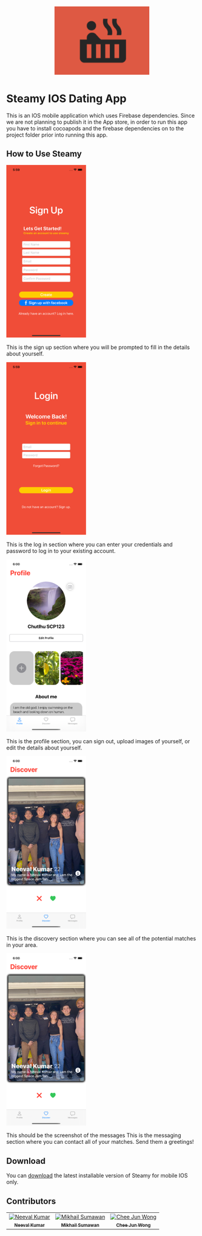 <h1 align="center">
<img
		width="250"
		alt="Steamy Dating App"
		src="https://github.com/mikh97/SteamyDatingApp/blob/main/Steamy/Resources/App_logo.png">
</h1>

# Steamy IOS Dating App 

This is an IOS mobile application which uses Firebase dependencies. Since we are not planning to publish it in the App store, in order to run this app you have to install cocoapods and the firebase dependencies on to the project folder prior into running this app. 

## How to Use Steamy

<img
		width="210"
		alt="SignUp"
		src="https://github.com/mikh97/SteamyDatingApp/blob/main/ScreenShots/SignUp.png">

This is the sign up section where you will be prompted to fill in the details about yourself.

<img
		width="210"
		alt="Login"
		src="https://github.com/mikh97/SteamyDatingApp/blob/main/ScreenShots/Login.png">

This is the log in section where you can enter your credentials and password to log in to your existing account.

<img
		width="210"
		alt="Profile"
		src="https://github.com/mikh97/SteamyDatingApp/blob/main/ScreenShots/Profile.png">

This is the profile section, you can sign out, upload images of yourself, or edit the details about yourself.

<img
		width="210"
		alt="Discovery"
		src="https://github.com/mikh97/SteamyDatingApp/blob/main/ScreenShots/Discovery.png">

This is the discovery section where you can see all of the potential matches in your area. 

<img
		width="210"
		alt="Messaging"
		src="https://github.com/mikh97/SteamyDatingApp/blob/main/ScreenShots/Discovery.png">

This should be the screenshot of the messages
This is the messaging section where you can contact all of your matches. Send them a greetings!


## Download

You can [download](https://github.com/mikh97/SteamyDatingApp/archive/refs/heads/main.zip) the latest installable version of Steamy for mobile IOS only. 

## Contributors

<!-- ALL-CONTRIBUTORS-LIST:START - Do not remove or modify this section -->
<!-- prettier-ignore -->
<table>
  <tr>
<td align="center"><a href="https://github.com/Neev1108"><img src="https://avatars.githubusercontent.com/u/44541649?v=4" width="100px;" alt="Neeval Kumar"/><br /><sub><b>Neeval Kumar</b></sub></a><br />

<td align="center"><a href="https://github.com/mikh97"><img src="https://avatars.githubusercontent.com/u/45015032?v=4" width="100px;" alt="Mikhail Sumawan"/><br /><sub><b>Mikhail Sumawan</b></sub></a><br />

<td align="center"><a href="https://github.com/cheejunwong"><img src="https://avatars.githubusercontent.com/u/60106877?v=4" width="100px;" alt="Chee Jun Wong"/><br /><sub><b>Chee Jun Wong</b></sub></a><br />
  </tr>
</table>

<!-- ALL-CONTRIBUTORS-LIST:END -->